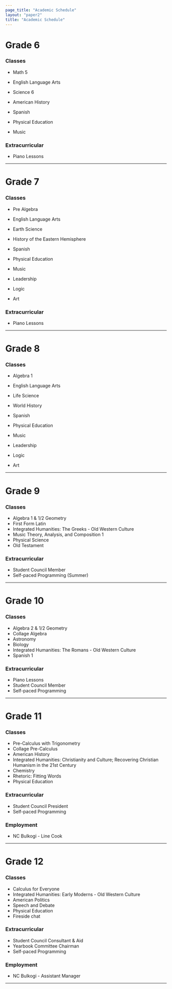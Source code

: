 ```yaml
---
page_title: "Academic Schedule"
layout: "paper2"
title: "Academic Schedule"
---
```



# Grade 6

### Classes
- Math 5
- English Language Arts
- Science 6
- American History

- Spanish
- Physical Education
- Music

### Extracurricular
- Piano Lessons

---

# Grade 7

### Classes
- Pre Algebra
- English Language Arts
- Earth Science
- History of the Eastern Hemisphere

- Spanish
- Physical Education
- Music
- Leadership
- Logic
- Art


### Extracurricular
- Piano Lessons

---


# Grade 8

### Classes
- Algebra 1
- English Language Arts
- Life Science
- World History

- Spanish
- Physical Education
- Music
- Leadership
- Logic
- Art


---

# Grade 9

### Classes
- Algebra 1 & 1/2 Geometry
- First Form Latin
- Integrated Humanities: The Greeks - Old Western Culture
- Music Theory, Analysis, and Composition 1
- Physical Science
- Old Testament


### Extracurricular
- Student Council Member
- Self-paced Programming (Summer)

---


# Grade 10

### Classes
- Algebra 2 & 1/2 Geometry
- Collage Algebra
- Astronomy
- Biology
- Integrated Humanities: The Romans - Old Western Culture
- Spanish 1


### Extracurricular
- Piano Lessons
- Student Council Member
- Self-paced Programming

---

# Grade 11

### Classes
- Pre-Calculus with Trigonometry
- Collage Pre-Calculus 
- American History
- Integrated Humanities: Christianity and Culture; Recovering Christian Humanism in the 21st Century
- Chemistry
- Rhetoric: Fitting Words
- Physical Education


### Extracurricular
- Student Council President
- Self-paced Programming

### Employment
- NC Bulkogi - Line Cook

---

# Grade 12

### Classes
- Calculus for Everyone
- Integrated Humanities: Early Moderns - Old Western Culture
- American Politics
- Speech and Debate
- Physical Education
- Fireside chat


### Extracurricular
- Student Council Consultant & Aid
- Yearbook Committee Chairman
- Self-paced Programming

### Employment
- NC Bulkogi - Assistant Manager
---